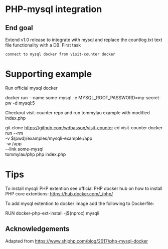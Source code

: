 # PHP-mysql integration
## End goal

Extend v1.0 release to integrate with mysql and replace the countlog.txt text file functionality with a DB.
First task

    connect to mysql docker from visit-counter docker

# Supporting example

Run official mysql docker

docker run --name some-mysql -e MYSQL_ROOT_PASSWORD=my-secret-pw -d mysql:5

Checkout visit-counter repo and run tommylau example with modified index.php

git clone https://github.com/wdbasson/visit-counter
cd visit-counter
docker run --rm \
  -v $(pwd)/examples/mysqli-example:/app \
  -w /app \
  --link some-mysql \
  tommylau/php php index.php

# Tips

To install mysqli PHP extention see official PHP docker hub on how to install PHP core extentions: https://hub.docker.com/_/php/

To add mysql extention to docker image add the following to Dockerfile:

RUN docker-php-ext-install -j$(nproc) mysqli

## Acknowledgements

Adapted from https://www.shiphp.com/blog/2017/php-mysql-docker
